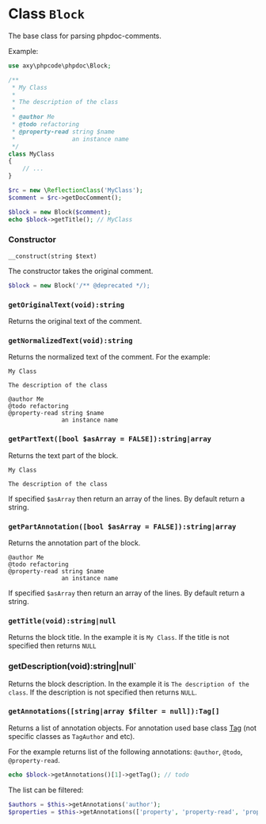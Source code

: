 # Class `Block`

The base class for parsing phpdoc-comments.

Example:

```php
use axy\phpcode\phpdoc\Block;

/**
 * My Class
 *
 * The description of the class
 *
 * @author Me
 * @todo refactoring
 * @property-read string $name
 *                an instance name
 */
class MyClass
{
    // ...
}

$rc = new \ReflectionClass('MyClass');
$comment = $rc->getDocComment();

$block = new Block($comment);
echo $block->getTitle(); // MyClass
```

### Constructor

```
__construct(string $text)
```

The constructor takes the original comment.
 
```php
$block = new Block('/** @deprecated */);
```

### `getOriginalText(void):string`

Returns the original text of the comment.

### `getNormalizedText(void):string`

Returns the normalized text of the comment.
For the example:

```
My Class

The description of the class

@author Me
@todo refactoring
@property-read string $name
               an instance name
```

### `getPartText([bool $asArray = FALSE]):string|array`

Returns the text part of the block.

```
My Class

The description of the class
```

If specified `$asArray` then return an array of the lines.
By default return a string.

### `getPartAnnotation([bool $asArray = FALSE]):string|array`

Returns the annotation part of the block.

```
@author Me
@todo refactoring
@property-read string $name
               an instance name
```

If specified `$asArray` then return an array of the lines.
By default return a string.

### `getTitle(void):string|null`

Returns the block title.
In the example it is `My Class`.
If the title is not specified then returns `NULL`

### getDescription(void):string|null`

Returns the block description.
In the example it is `The description of the class`.
If the description is not specified then returns `NULL`.

### `getAnnotations([string|array $filter = null]):Tag[]`

Returns a list of annotation objects.
For annotation used base class [Tag](tags.md) (not specific classes as `TagAuthor` and etc).

For the example returns list of the following annotations: `@author`, `@todo`, `@property-read`.

```php
echo $block->getAnnotations()[1]->getTag(); // todo
```

The list can be filtered:

```php
$authors = $this->getAnnotations('author');
$properties = $this->getAnnotations(['property', 'property-read', 'property-write']);
```
